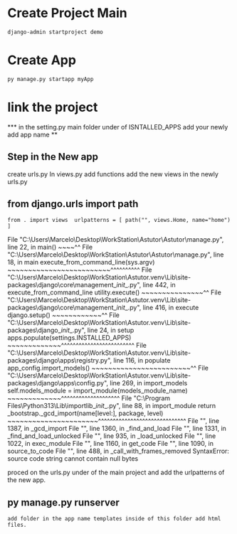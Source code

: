 # Create Project Main 
`django-admin startproject demo`

# Create App 
`py manage.py startapp myApp`

# link the project 

*** in the setting.py main folder under of ISNTALLED_APPS add your newly add app name **

## Step in the New app

create urls.py
In views.py add functions
add the new views in the newly urls.py

## from django.urls import path

` from . import views 
 urlpatterns = [
     path("", views.Home, name="home")
 ]
`



 File "C:\Users\Marcelo\Desktop\WorkStation\Astutor\Astutor\manage.py", line 22, in <module>
    main()
    ~~~~^^
  File "C:\Users\Marcelo\Desktop\WorkStation\Astutor\Astutor\manage.py", line 18, in main
    execute_from_command_line(sys.argv)
    ~~~~~~~~~~~~~~~~~~~~~~~~~^^^^^^^^^^
  File "C:\Users\Marcelo\Desktop\WorkStation\Astutor\.venv\Lib\site-packages\django\core\management\__init__.py", line 442, in execute_from_command_line
    utility.execute()
    ~~~~~~~~~~~~~~~^^
  File "C:\Users\Marcelo\Desktop\WorkStation\Astutor\.venv\Lib\site-packages\django\core\management\__init__.py", line 416, in execute
    django.setup()
    ~~~~~~~~~~~~^^
  File "C:\Users\Marcelo\Desktop\WorkStation\Astutor\.venv\Lib\site-packages\django\__init__.py", line 24, in setup
    apps.populate(settings.INSTALLED_APPS)
    ~~~~~~~~~~~~~^^^^^^^^^^^^^^^^^^^^^^^^^
  File "C:\Users\Marcelo\Desktop\WorkStation\Astutor\.venv\Lib\site-packages\django\apps\registry.py", line 116, in populate
    app_config.import_models()
    ~~~~~~~~~~~~~~~~~~~~~~~~^^
  File "C:\Users\Marcelo\Desktop\WorkStation\Astutor\.venv\Lib\site-packages\django\apps\config.py", line 269, in import_models
    self.models_module = import_module(models_module_name)
                         ~~~~~~~~~~~~~^^^^^^^^^^^^^^^^^^^^
  File "C:\Program Files\Python313\Lib\importlib\__init__.py", line 88, in import_module
    return _bootstrap._gcd_import(name[level:], package, level)
           ~~~~~~~~~~~~~~~~~~~~~~^^^^^^^^^^^^^^^^^^^^^^^^^^^^^^
  File "<frozen importlib._bootstrap>", line 1387, in _gcd_import
  File "<frozen importlib._bootstrap>", line 1360, in _find_and_load
  File "<frozen importlib._bootstrap>", line 1331, in _find_and_load_unlocked
  File "<frozen importlib._bootstrap>", line 935, in _load_unlocked
  File "<frozen importlib._bootstrap_external>", line 1022, in exec_module
  File "<frozen importlib._bootstrap_external>", line 1160, in get_code
  File "<frozen importlib._bootstrap_external>", line 1090, in source_to_code
  File "<frozen importlib._bootstrap>", line 488, in _call_with_frames_removed
SyntaxError: source code string cannot contain null bytes

proced on the urls.py under of the main project 
and add the urlpatterns of the new app.

## py manage.py runserver

` add folder in the app name
templates inside of this folder
add html files.
`
